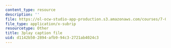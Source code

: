 ```yaml
---
content_type: resource
description: ''
file: https://ol-ocw-studio-app-production.s3.amazonaws.com/courses/7-01sc-fundamentals-of-biology-fall-2011/d1142b502894afb994c32721ab4024c3_OK7_ReXhVaQ.srt
file_type: application/x-subrip
resourcetype: Other
title: 3play caption file
uid: d1142b50-2894-afb9-94c3-2721ab4024c3
---
```


